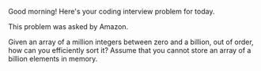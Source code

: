 Good morning! Here's your coding interview problem for today.This problem was asked by Amazon.Given an array of a million integers between zero and a billion, out of order,how can you efficiently sort it? Assume that you cannot store an array of abillion elements in memory.